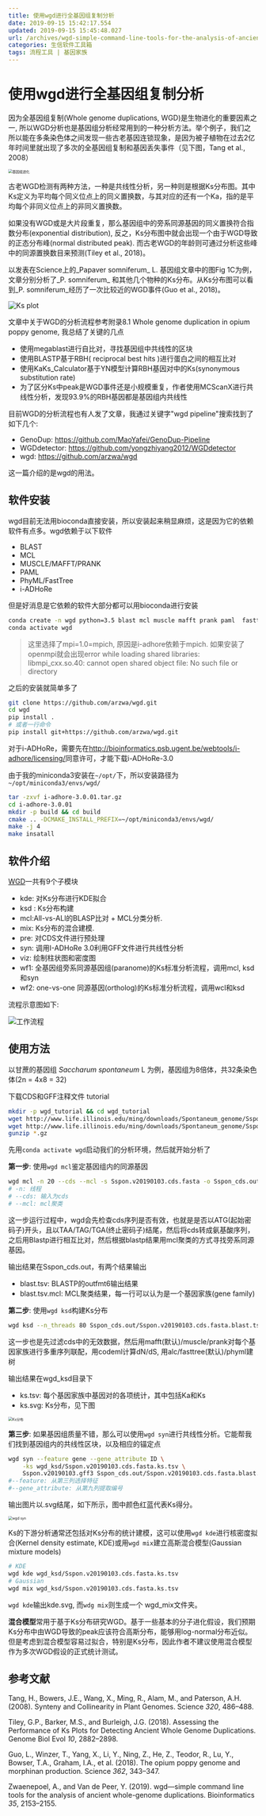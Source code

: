 ```yaml
---
title: 使用wgd进行全基因组复制分析
date: 2019-09-15 15:42:17.554
updated: 2019-09-15 15:45:48.027
url: /archives/wgd-simple-command-line-tools-for-the-analysis-of-ancient-whole-genome duplications
categories: 生信软件工具箱
tags: 流程工具 | 基因家族
---
```


# 使用wgd进行全基因组复制分析

因为全基因组复制(Whole genome duplications, WGD)是生物进化的重要因素之一, 所以WGD分析也是基因组分析经常用到的一种分析方法。举个例子，我们之所以能在多条染色体之间发现一些古老基因连锁现象，是因为被子植物在过去2亿年时间里就出现了多次的全基因组复制和基因丢失事件（见下图，Tang et al., 2008）

<img src="/upload/2019/9/1568514073578-2e96a960afd241c1ac261f52c9ed3124.png" alt="基因组进化" style="zoom:50%;" />

古老WGD检测有两种方法，一种是共线性分析，另一种则是根据Ks分布图。其中Ks定义为平均每个同义位点上的同义置换数，与其对应的还有一个Ka，指的是平均每个非同义位点上的非同义置换数。

如果没有WGD或是大片段重复，那么基因组中的旁系同源基因的同义置换符合指数分布(exponential distribution), 反之，Ks分布图中就会出现一个由于WGD导致的正态分布峰(normal distributed peak). 而古老WGD的年龄则可通过分析这些峰中的同源置换数目来预测(Tiley et al., 2018)。

以发表在Science上的_Papaver somniferum_ L. 基因组文章中的图Fig 1C为例，文章分别分析了_P. somniferum_ 和其他几个物种的Ks分布。从Ks分布图可以看到_P. somniferum_经历了一次比较近的WGD事件(Guo et al., 2018)。

![Ks plot](https://halo-1252249331.cos.ap-shanghai.myqcloud.com/upload/2019/9/1568531170622-f836464d9d6b46b5896ba091cb4a9b2e.png)

文章中关于WGD的分析流程参考附录8.1 Whole genome duplication in opium poppy genome, 我总结了关键的几点

- 使用megablast进行自比对，寻找基因组中共线性的区块
- 使用BLASTP基于RBH( reciprocal best hits )进行蛋白之间的相互比对
- 使用KaKs_Calculator基于YN模型计算RBH基因对中的Ks(synonymous substitution rate)
- 为了区分Ks中peak是WGD事件还是小规模重复，作者使用MCScanX进行共线性分析，发现93.9%的RBH基因都是基因组内共线性

目前WGD的分析流程也有人发了文章，我通过关键字"wgd pipeline"搜索找到了如下几个:

- GenoDup:  https://github.com/MaoYafei/GenoDup-Pipeline
- WGDdetector: https://github.com/yongzhiyang2012/WGDdetector
- wgd:  https://github.com/arzwa/wgd

这一篇介绍的是wgd的用法。

## 软件安装

wgd目前无法用bioconda直接安装，所以安装起来稍显麻烦，这是因为它的依赖软件有点多。wgd依赖于以下软件

- BLAST
- MCL
- MUSCLE/MAFFT/PRANK
- PAML
- PhyML/FastTree
- i-ADHoRe

但是好消息是它依赖的软件大部分都可以用bioconda进行安装

```bash
conda create -n wgd python=3.5 blast mcl muscle mafft prank paml  fasttree cmake libpng mpi=1.0=mpich
conda activate wgd
```

> 这里选择了mpi=1.0=mpich, 原因是i-adhore依赖于mpich. 如果安装了openmpi就会出现error while loading shared libraries: libmpi_cxx.so.40: cannot open shared object file: No such file or directory

之后的安装就简单多了

```bash
git clone https://github.com/arzwa/wgd.git
cd wgd
pip install .
# 或者一行命令
pip install git+https://github.com/arzwa/wgd.git
```

对于i-ADHoRe，需要先在<http://bioinformatics.psb.ugent.be/webtools/i-adhore/licensing/>同意许可，才能下载i-ADHoRe-3.0

由于我的miniconda3安装在`~/opt/`下，所以安装路径为`~/opt/miniconda3/envs/wgd/`

```bash
tar -zxvf i-adhore-3.0.01.tar.gz
cd i-adhore-3.0.01
mkdir -p build && cd build
cmake .. -DCMAKE_INSTALL_PREFIX=~/opt/miniconda3/envs/wgd/
make -j 4 
make insatall
```

## 软件介绍

[WGD](https://wgd.readthedocs.io/en/latest/index.html)一共有9个子模块

- kde: 对Ks分布进行KDE拟合
- ksd : Ks分布构建
- mcl:All-vs-ALl的BLASP比对 + MCL分类分析.
- mix: Ks分布的混合建模.
- pre: 对CDS文件进行预处理
- syn: 调用I-ADHoRe 3.0利用GFF文件进行共线性分析
- viz: 绘制柱状图和密度图
- wf1: 全基因组旁系同源基因组(paranome)的Ks标准分析流程，调用mcl, ksd和syn
- wf2: one-vs-one 同源基因(ortholog)的Ks标准分析流程，调用wcl和ksd

流程示意图如下:

![工作流程](https://halo-1252249331.cos.ap-shanghai.myqcloud.com/upload/2019/9/wgd-flowchart-d39960ae52c44ba9a56464f63716bf63.png)


## 使用方法

以甘蔗的基因组 _Saccharum spontaneum_ L 为例，基因组为8倍体，共32条染色体(2n = 4x8 = 32)

下载CDS和GFF注释文件 tutorial

```bash
mkdir -p wgd_tutorial && cd wgd_tutorial
wget http://www.life.illinois.edu/ming/downloads/Spontaneum_genome/Sspon.v20190103.cds.fasta.gz
wget http://www.life.illinois.edu/ming/downloads/Spontaneum_genome/Sspon.v20190103.gff3.gz
gunzip *.gz
```

先用`conda activate wgd`启动我们的分析环境，然后就开始分析了

**第一步**: 使用`wgd mcl`鉴定基因组内的同源基因

```bash
wgd mcl -n 20 --cds --mcl -s Sspon.v20190103.cds.fasta -o Sspon_cds.out
# -n: 线程
# --cds: 输入为cds
# --mcl: mcl聚类
```

这一步运行过程中，wgd会先检查cds序列是否有效，也就是是否以ATG(起始密码子)开头，且以TAA/TAG/TGA(终止密码子)结尾，然后将cds转成氨基酸序列，之后用Blastp进行相互比对，然后根据blastp结果用mcl聚类的方式寻找旁系同源基因。

输出结果在Sspon_cds.out，有两个结果输出

- blast.tsv: BLASTP的outfmt6输出结果
- blast.tsv.mcl: MCL聚类结果，每一行可以认为是一个基因家族(gene family)

**第二步**: 使用`wgd ksd`构建Ks分布

```bash
wgd ksd --n_threads 80 Sspon_cds.out/Sspon.v20190103.cds.fasta.blast.tsv.mcl Sspon.v20190103.cds.fasta
```

这一步也是先过滤cds中的无效数据，然后用mafft(默认)/muscle/prank对每个基因家族进行多重序列联配，用codeml计算dN/dS, 用alc/fasttree(默认)/phyml建树

输出结果在wgd_ksd目录下

- ks.tsv: 每个基因家族中基因对的各项统计，其中包括Ka和Ks
- ks.svg: Ks分布，见下图

<img src="/upload/2019/9/wgd_ks_distribution-5d632164b20f419c959267c751efc93a.png" alt="Ks分布" style="zoom:50%;" />

**第三步**: 如果基因组质量不错，那么可以使用`wgd syn`进行共线性分析。它能帮我们找到基因组内的共线性区块，以及相应的锚定点

```bash
wgd syn --feature gene --gene_attribute ID \
    -ks wgd_ksd/Sspon.v20190103.cds.fasta.ks.tsv \
    Sspon.v20190103.gff3 Sspon_cds.out/Sspon.v20190103.cds.fasta.blast.tsv.mcl
#--feature: 从第三列选择特征
#--gene_attribute: 从第九列提取编号
```

输出图片以.svg结尾，如下所示，图中颜色红蓝代表Ks得分。

<img src="/upload/2019/9/wgd_syn-169aae6bd15d4ed192d245da884c88a0.png" alt="wgd syn" style="zoom:50%;" />

Ks的下游分析通常还包括对Ks分布的统计建模，这可以使用`wgd kde`进行核密度拟合(Kernel density estimate, KDE)或用`wgd mix`建立高斯混合模型(Gaussian mixture models)

```bash
# KDE
wgd kde wgd_ksd/Sspon.v20190103.cds.fasta.ks.tsv
# Gaussian
wgd mix wgd_ksd/Sspon.v20190103.cds.fasta.ks.tsv
```

`wgd kde`输出kde.svg, 而`wdg mix`则生成一个 wgd_mix文件夹。

**混合模型**常用于基于Ks分布研究WGD。基于一些基本的分子进化假设，我们预期Ks分布中由WGD导致的peak应该符合高斯分布，能够用log-normal分布近似。但是考虑到混合模型容易过拟合，特别是Ks分布，因此作者不建议使用混合模型作为多次WGD假设的正式统计测试。

## 参考文献

Tang, H., Bowers, J.E., Wang, X., Ming, R., Alam, M., and Paterson, A.H. (2008). Synteny and Collinearity in Plant Genomes. Science *320*, 486–488.

Tiley, G.P., Barker, M.S., and Burleigh, J.G. (2018). Assessing the Performance of Ks Plots for Detecting Ancient Whole Genome Duplications. Genome Biol Evol *10*, 2882–2898.

Guo, L., Winzer, T., Yang, X., Li, Y., Ning, Z., He, Z., Teodor, R., Lu, Y., Bowser, T.A., Graham, I.A., et al. (2018). The opium poppy genome and morphinan production. Science *362*, 343–347.

Zwaenepoel, A., and Van de Peer, Y. (2019). wgd—simple command line tools for the analysis of ancient whole-genome duplications. Bioinformatics *35*, 2153–2155.